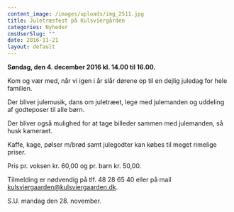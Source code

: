 ```yaml
---
content_image: /images/uploads/img_2511.jpg
title: Juletræsfest på Kulsviergården
categories: Nyheder
cmsUserSlug: ""
date: 2016-11-21 
layout: default
---
```


**Søndag, den 4. december 2016 kl. 14.00 til 16.00.**

Kom og vær med, når vi igen i år slår dørene op til en dejlig juledag for hele familien.

Der bliver julemusik, dans om juletræet, lege med julemanden og uddeling af godteposer til alle børn.

Der bliver også mulighed for at tage billeder sammen med julemanden, så husk kameraet.

Kaffe, kage, pølser m/brød samt julegodter kan købes til meget rimelige priser.

Pris pr. voksen kr. 60,00 og pr. barn kr. 50,00.

Tilmelding er nødvendig på tlf. 48 28 65 40 eller på mail kulsviergaarden@kulsviergaarden.dk.

S.U. mandag den 28. november.

